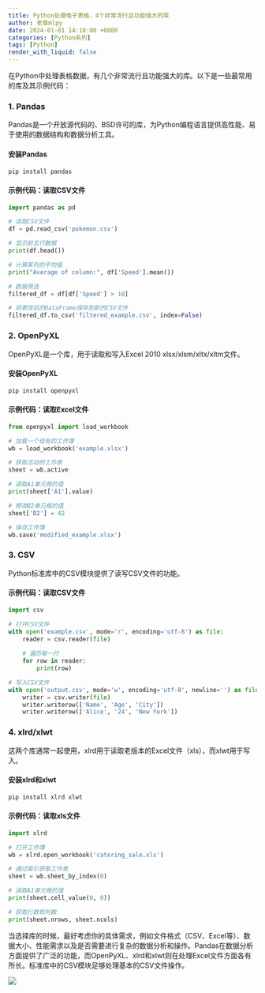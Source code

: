```yaml
---
title: Python处理电子表格，4个非常流行且功能强大的库
author: 老章mlpy
date: 2024-01-01 14:10:00 +0800
categories: [Python系列]
tags: [Python]
render_with_liquid: false
---
```


在Python中处理表格数据，有几个非常流行且功能强大的库。以下是一些最常用的库及其示例代码：

### 1. Pandas

Pandas是一个开放源代码的、BSD许可的库，为Python编程语言提供高性能、易于使用的数据结构和数据分析工具。

#### 安装Pandas

```bash
pip install pandas
```

#### 示例代码：读取CSV文件

```python
import pandas as pd

# 读取CSV文件
df = pd.read_csv('pokemon.csv')

# 显示前五行数据
print(df.head())

# 计算某列的平均值
print("Average of column:", df['Speed'].mean())

# 数据筛选
filtered_df = df[df['Speed'] > 10]

# 将更改后的DataFrame保存到新的CSV文件
filtered_df.to_csv('filtered_example.csv', index=False)
```

### 2. OpenPyXL

OpenPyXL是一个库，用于读取和写入Excel 2010 xlsx/xlsm/xltx/xltm文件。

#### 安装OpenPyXL

```bash
pip install openpyxl
```

#### 示例代码：读取Excel文件

```python
from openpyxl import load_workbook

# 加载一个现有的工作簿
wb = load_workbook('example.xlsx')

# 获取活动的工作表
sheet = wb.active

# 读取A1单元格的值
print(sheet['A1'].value)

# 修改B2单元格的值
sheet['B2'] = 42

# 保存工作簿
wb.save('modified_example.xlsx')
```

### 3. CSV

Python标准库中的CSV模块提供了读写CSV文件的功能。

#### 示例代码：读取CSV文件

```python
import csv

# 打开CSV文件
with open('example.csv', mode='r', encoding='utf-8') as file:
    reader = csv.reader(file)
    
    # 遍历每一行
    for row in reader:
        print(row)

# 写入CSV文件
with open('output.csv', mode='w', encoding='utf-8', newline='') as file:
    writer = csv.writer(file)
    writer.writerow(['Name', 'Age', 'City'])
    writer.writerow(['Alice', '24', 'New York'])
```

### 4. xlrd/xlwt

这两个库通常一起使用，xlrd用于读取老版本的Excel文件（xls），而xlwt用于写入。

#### 安装xlrd和xlwt

```bash
pip install xlrd xlwt
```

#### 示例代码：读取xls文件

```python
import xlrd

# 打开工作簿
wb = xlrd.open_workbook('catering_sale.xls')

# 通过索引获取工作表
sheet = wb.sheet_by_index(0)

# 读取A1单元格的值
print(sheet.cell_value(0, 0))

# 获取行数和列数
print(sheet.nrows, sheet.ncols)
```

当选择库的时候，最好考虑你的具体需求，例如文件格式（CSV、Excel等）、数据大小、性能需求以及是否需要进行复杂的数据分析和操作。Pandas在数据分析方面提供了广泛的功能，而OpenPyXL、xlrd和xlwt则在处理Excel文件方面各有所长。标准库中的CSV模块足够处理基本的CSV文件操作。

![](https://my-wechat.oss-cn-beijing.aliyuncs.com/WX20230912-203916-20231217213830903-20231222231724242.png)
